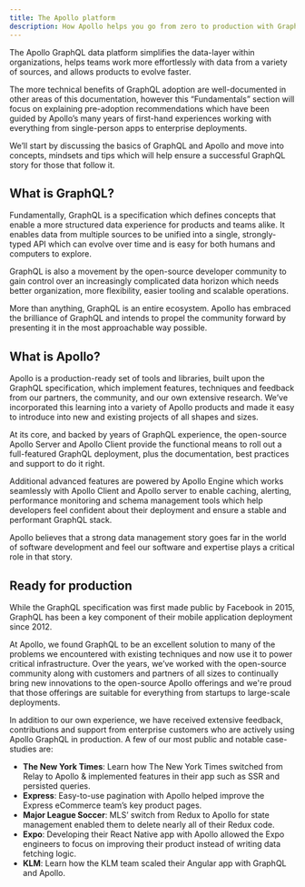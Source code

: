 ```yaml
---
title: The Apollo platform
description: How Apollo helps you go from zero to production with GraphQL
---
```


The Apollo GraphQL data platform simplifies the data-layer within organizations, helps teams work more effortlessly with data from a variety of sources, and allows products to evolve faster.

The more technical benefits of GraphQL adoption are well-documented in other areas of this documentation, however this “Fundamentals” section will focus on explaining pre-adoption recommendations which have been guided by Apollo’s many years of first-hand experiences working with everything from single-person apps to enterprise deployments.

We’ll start by discussing the basics of GraphQL and Apollo and move into concepts, mindsets and tips which will help ensure a successful GraphQL story for those that follow it.

## What is GraphQL?

Fundamentally, GraphQL is a specification which defines concepts that enable a more structured data experience for products and teams alike.  It enables data from multiple sources to be unified into a single, strongly-typed API which can evolve over time and is easy for both humans and computers to explore.

GraphQL is also a movement by the open-source developer community to gain control over an increasingly complicated data horizon which needs better organization, more flexibility, easier tooling and scalable operations.

More than anything, GraphQL is an entire ecosystem.  Apollo has embraced the brilliance of GraphQL and intends to propel the community forward by presenting it in the most approachable way possible.

## What is Apollo?

Apollo is a production-ready set of tools and libraries, built upon the GraphQL specification, which implement features, techniques and feedback from our partners, the community, and our own extensive research.  We’ve incorporated this learning into a variety of Apollo products and made it easy to introduce into new and existing projects of all shapes and sizes.

At its core, and backed by years of GraphQL experience, the open-source Apollo Server and Apollo Client provide the functional means to roll out a full-featured GraphQL deployment, plus the documentation, best practices and support to do it right.

Additional advanced features are powered by Apollo Engine which works seamlessly with Apollo Client and Apollo server to enable caching, alerting, performance monitoring and schema management tools which help developers feel confident about their deployment and ensure a stable and performant GraphQL stack.

Apollo believes that a strong data management story goes far in the world of software development and feel our software and expertise plays a critical role in that story.

## Ready for production

While the GraphQL specification was first made public by Facebook in 2015, GraphQL has been a key component of their mobile application deployment since 2012.

At Apollo, we found GraphQL to be an excellent solution to many of the problems we encountered with existing techniques and now use it to power critical infrastructure.  Over the years, we’ve worked with the open-source community along with customers and partners of all sizes to continually bring new innovations to the open-source Apollo offerings and we're proud that those offerings are suitable for everything from startups to large-scale deployments.

In addition to our own experience, we have received extensive feedback, contributions and support from enterprise customers who are actively using Apollo GraphQL in production.  A few of our most public and notable case-studies are:

* **The New York Times**: Learn how The New York Times switched from Relay to Apollo & implemented features in their app such as SSR and persisted queries.
* **Express**: Easy-to-use pagination with Apollo helped improve the Express eCommerce team’s key product pages.
* **Major League Soccer**: MLS’ switch from Redux to Apollo for state management enabled them to delete nearly all of their Redux code.
* **Expo**: Developing their React Native app with Apollo allowed the Expo engineers to focus on improving their product instead of writing data fetching logic.
* **KLM**: Learn how the KLM team scaled their Angular app with GraphQL and Apollo.
